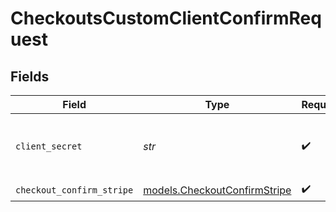 # CheckoutsCustomClientConfirmRequest


## Fields

| Field                                                              | Type                                                               | Required                                                           | Description                                                        |
| ------------------------------------------------------------------ | ------------------------------------------------------------------ | ------------------------------------------------------------------ | ------------------------------------------------------------------ |
| `client_secret`                                                    | *str*                                                              | :heavy_check_mark:                                                 | The checkout session client secret.                                |
| `checkout_confirm_stripe`                                          | [models.CheckoutConfirmStripe](../models/checkoutconfirmstripe.md) | :heavy_check_mark:                                                 | N/A                                                                |